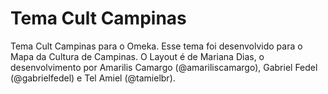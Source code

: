 Tema Cult Campinas
================== 

Tema Cult Campinas para o Omeka.
Esse tema foi desenvolvido para o Mapa da Cultura de Campinas.
O Layout é de Mariana Dias, o desenvolvimento por Amarilis Camargo (@amariliscamargo), Gabriel Fedel (@gabrielfedel) e Tel Amiel (@tamielbr).
